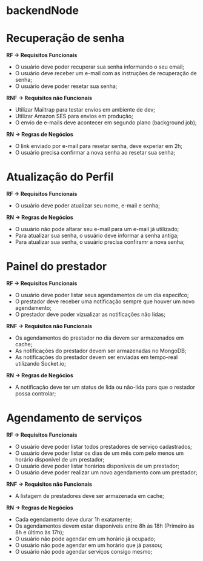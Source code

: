 # backendNode


# Recuperação de senha

**RF -> Requisitos Funcionais**

- O usuário deve poder recuperar sua senha informando o seu email;
- O usuário deve receber um e-mail com as instruções de recuperação de senha;
- O usuário deve poder resetar sua senha;

**RNF -> Requisitos não Funcionais**

- Utilizar Mailtrap para testar envios em ambiente de dev;
- Utilizar Amazon SES para envios em produção;
- O envio de e-mails deve acontecer em segundo plano (background job);

**RN -> Regras de Negócios**

- O link enviado por e-mail para resetar senha, deve experiar em 2h;
- O usuário precisa confirmar a nova senha ao resetar sua senha;

# Atualização do Perfil

**RF -> Requisitos Funcionais**

- O usuário deve poder atualizar seu nome, e-mail e senha;


**RN -> Regras de Negócios**

- O usuário não pode altarar seu e-mail para um e-mail já utilizado;
- Para atualizar sua senha, o usuário deve informar a senha antiga;
- Para atualizar sua senha, o usuário precisa confiramr a nova senha;

# Painel do prestador

**RF -> Requisitos Funcionais**

- O usuário deve poder listar seus agendamentos de um dia específco;
- O prestador deve receber uma notificação sempre que houver um novo agendamento;
- O prestador deve poder vizualizar as notificações não lidas;

**RNF -> Requisitos não Funcionais**

- Os agendamentos do prestador no dia devem ser armazenados em cache;
- As notificações do prestador devem ser armazenadas no MongoDB;
- As notificações do prestador devem ser enviadas em tempo-real utilizando Socket.io;

**RN -> Regras de Negócios**

- A notificação deve ter um status de lida ou não-lida para que o restador possa controlar;

# Agendamento de serviços

**RF -> Requisitos Funcionais**

- O usuário deve poder listar todos prestadores de serviço cadastrados;
- O usuário deve poder listar os dias de um mês com pelo menos um horário disponível de um prestador;
- O usuário deve poder listar horários disponíveis de um prestador;
- O usuário deve poder realizar um novo agendamento com um prestador;

**RNF -> Requisitos não Funcionais**

- A listagem de prestadores deve ser armazenada em cache;

**RN -> Regras de Negócios**

- Cada egendamento deve durar 1h exatamente;
- Os agendamentos devem estar disponíveis entre 8h às 18h (Primeiro às 8h e último às 17h);
- O usuário não pode agendar em um horário já ocupado;
- O usuário não pode agendar em um horário que já passou;
- O usuário não pode agendar serviços consigo mesmo;
